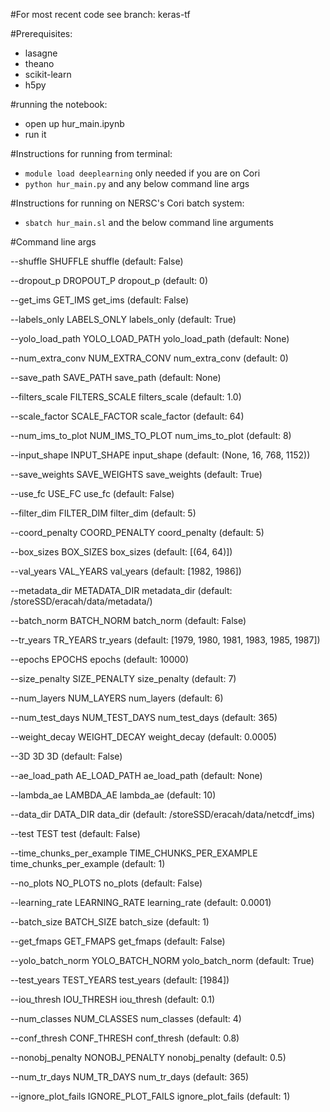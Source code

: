 #For most recent code see branch: keras-tf

#Prerequisites:
* lasagne
* theano
* scikit-learn
* h5py

#running the notebook:
* open up hur_main.ipynb
* run it

#Instructions for running from terminal:

* `module load deeplearning` only needed if you are on Cori
* `python hur_main.py`  and any below command line args

#Instructions for running on NERSC's Cori batch system:

* `sbatch hur_main.sl` and the below command line arguments



#Command line args

  --shuffle SHUFFLE     shuffle (default: False)
  
  --dropout_p DROPOUT_P
                        dropout_p (default: 0)
                        
  --get_ims GET_IMS     get_ims (default: False)
  
  --labels_only LABELS_ONLY
                        labels_only (default: True)
                        
  --yolo_load_path YOLO_LOAD_PATH
                        yolo_load_path (default: None)
                        

                        
  --num_extra_conv NUM_EXTRA_CONV
                        num_extra_conv (default: 0)
                        
  --save_path SAVE_PATH
                        save_path (default: None)
                        
  --filters_scale FILTERS_SCALE
                        filters_scale (default: 1.0)
                        
  
  --scale_factor SCALE_FACTOR
                        scale_factor (default: 64)
                        
  --num_ims_to_plot NUM_IMS_TO_PLOT
                        num_ims_to_plot (default: 8)
                        
  --input_shape INPUT_SHAPE
                        input_shape (default: (None, 16, 768, 1152))
                        
  --save_weights SAVE_WEIGHTS
                        save_weights (default: True)
                        
  --use_fc USE_FC       use_fc (default: False)
  
  --filter_dim FILTER_DIM
                        filter_dim (default: 5)
                        
  --coord_penalty COORD_PENALTY
                        coord_penalty (default: 5)
                        
  --box_sizes BOX_SIZES
                        box_sizes (default: [(64, 64)])
                        
  --val_years VAL_YEARS
                        val_years (default: [1982, 1986])
                        
  --metadata_dir METADATA_DIR
                        metadata_dir (default:
                        /storeSSD/eracah/data/metadata/)
                        
  --batch_norm BATCH_NORM
                        batch_norm (default: False)
                        
  --tr_years TR_YEARS   tr_years (default: [1979, 1980, 1981, 1983, 1985,
                        1987])
                        
  --epochs EPOCHS       epochs (default: 10000)
  
  --size_penalty SIZE_PENALTY
                        size_penalty (default: 7)
                        
  --num_layers NUM_LAYERS
                        num_layers (default: 6)
                        
  --num_test_days NUM_TEST_DAYS
                        num_test_days (default: 365)
                        
  --weight_decay WEIGHT_DECAY
                        weight_decay (default: 0.0005)
                        
  --3D 3D               3D (default: False)
  
  --ae_load_path AE_LOAD_PATH
                        ae_load_path (default: None)
                        
  --lambda_ae LAMBDA_AE
                        lambda_ae (default: 10)
                        
  --data_dir DATA_DIR   data_dir (default: /storeSSD/eracah/data/netcdf_ims)
  
  --test TEST           test (default: False)

  --time_chunks_per_example TIME_CHUNKS_PER_EXAMPLE
                        time_chunks_per_example (default: 1)
                        
                        
  --no_plots NO_PLOTS   no_plots (default: False)
  
  --learning_rate LEARNING_RATE
                        learning_rate (default: 0.0001)
                        
  --batch_size BATCH_SIZE
                        batch_size (default: 1)
                        
  --get_fmaps GET_FMAPS
                        get_fmaps (default: False)
                        
  --yolo_batch_norm YOLO_BATCH_NORM
                        yolo_batch_norm (default: True)
                        
  --test_years TEST_YEARS
                        test_years (default: [1984])
                        
  --iou_thresh IOU_THRESH
                        iou_thresh (default: 0.1)
                        
  --num_classes NUM_CLASSES
                        num_classes (default: 4)

  --conf_thresh CONF_THRESH
                        conf_thresh (default: 0.8)
                        
  --nonobj_penalty NONOBJ_PENALTY
                        nonobj_penalty (default: 0.5)
                        
  --num_tr_days NUM_TR_DAYS
                        num_tr_days (default: 365)
                        
  --ignore_plot_fails IGNORE_PLOT_FAILS
                        ignore_plot_fails (default: 1)




